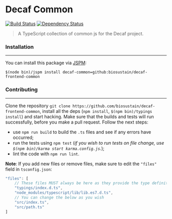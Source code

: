 # Decaf Common

[![Build Status](https://travis-ci.org/biosustain/potion-node.svg?branch=master)](https://travis-ci.org/biosustain/potion-node)
[![Dependency Status](https://gemnasium.com/badges/github.com/biosustain/potion-node.svg)](https://gemnasium.com/github.com/biosustain/potion-node)

> A TypeScript collection of common js for the Decaf project.

### Installation
----------------
You can install this package via [JSPM](http://jspm.io/): 
```shell
$(node bin)/jspm install decaf-common=github:biosustain/decaf-frontend-common
```


### Contributing
----------------
Clone the repository `git clone https://github.com/biosustain/decaf-frontend-common`, install all the deps (`npm install`, `$(npm bin)/typings install`) and start hacking.
Make sure that the builds and tests will run successfully, before you make a pull request. Follow the next steps:
- use `npm run build` to build the `.ts` files and see if any errors have occurred;
- run the tests using `npm test` (*if you wish to run tests on file change, use `$(npm bin)/karma start karma.config.js`.*);
- lint the code with `npm run lint`.

**Note**: If you add new files or remove files, make sure to edit the `"files"` field in `tsconfig.json`:
```js
"files": [
    // These files MUST always be here as they provide the type definitions
    "typings/index.d.ts",
    "node_modules/typescript/lib/lib.es7.d.ts",
    // You can change the below as you wish
    "src/index.ts",
    "src/path.ts"
]
```

